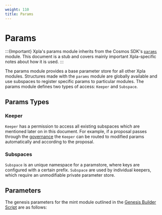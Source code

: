 ```yaml
---
weight: 110
title: Params
---
```


# Params

:::{Important}
Xpla's params module inherits from the Cosmos SDK's [`params`](https://docs.cosmos.network/master/modules/params/) module. This document is a stub and covers mainly important Xpla-specific notes about how it is used.
:::

The params module provides a base parameter store for all other Xpla modules. Structures made with the `params` module are globally available and use subspaces to register specific params to particular modules. The params module defines two types of access: `Keeper` and `Subspace`.

## Params Types

### Keeper

`Keeper` has a permission to access all existing subspaces which are mentioned later on in this document. For example, if a proposal passes through the [governance](/docs/develop/module-specifications/spec-governance.md) the `Keeper` can be routed to modified params automatically and according to the proposal.

### Subspaces

`Subspace` is an unique namespace for a paramstore, where keys are configured with a certain prefix. `Subspace` are used by individual keepers, which require an unmodifiable private parameter store.

## Parameters

The genesis parameters for the mint module outlined in the [Genesis Builder Script](https://github.com/c2xdev/genesis-tools/blob/main/src/genesis_builder.py#L112) are as follows:
